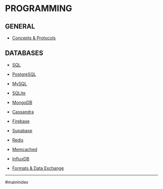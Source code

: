 # PROGRAMMING
## GENERAL
- [Concepts & Protocols](concepts.md)

## DATABASES
- [SQL](sql.md)
- [PostgreSQL](postgresql.md)
- [MySQL](mysql.md)
- [SQLite](sqlite.md)
- [MongoDB](MongoDB.md)
- [Cassandra](cassandra.md)
- [Firebase](firebase.md)
- [Supabase](supabase.md)
- [Redis](redis.md)
- [Memcached](memcached.md)
- [InfluxDB](influxdb.md)



- [Formats & Data Exchange](formats_dataExchange.md)
- - - 
#mainindex 